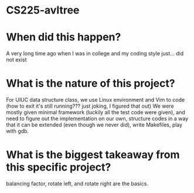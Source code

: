 # CS225-avltree

# When did this happen?
A very long time ago when I was in college and my coding style just... did not exist

# What is the nature of this project?
For UIUC data structure class, we use Linux environment and Vim to code (how to exit it's still running??? just joking, I figured that out)
We were mostly given minimal framework (luckily all the test code were given), and need to figure out the implementation on our own, structure codes in a way that it can be extended (even though we never did), write Makefiles, play with gdb. 

# What is the biggest takeaway from this specific project?
balancing factor, rotate left, and rotate right are the basics. 
